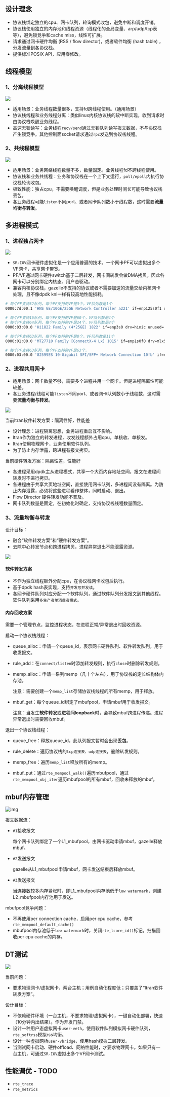 ## 设计理念

* 协议栈绑定独立的cpu、网卡队列，轮询模式收包，避免中断和调度开销。
* 协议栈使用独立的内存池和线程资源（线程化的全局变量、arp/udp/tcp表等），避免锁竞争和cache miss，线性可扩展。
* 请求通过网卡硬件均衡 (RSS / flow director)，或者软件均衡 (hash table) ，分发流量到各协议栈。
* 提供标准POSIX API，应用零修改。



## 线程模型

### 1、分离线程模型 

![](../images/programmer_分离线程模型.png)  

* 适用场景：业务线程数量很多，支持fd跨线程使用。（通用场景）
* 协议栈线程和业务线程分离：类似linux内核协议栈的软中断实现，收到请求时由协议栈唤醒业务线程。
* 高速无锁读写：业务线程`recv/send`通过无锁队列读写报文数据，不与协议栈产生锁竞争。其他控制面socket请求通过`rpc`发送到协议栈线程。

### 2、共线程模型

![](../images/programmer_共线程模型.png)  

* 适用场景：业务网络线程数量不多，数量固定。业务线程fd不跨线程使用。
* 协议栈和业务共线程：业务和协议栈在一个上下文运行，`poll/epoll`内执行协议栈轮询收包。
* 极致性能：独占cpu，不需要唤醒调度，但是业务处理时间长可能导致协议栈丢包。
* 各业务线程可能`listen`不同port、或者网卡队列数小于线程数，这时需要**流量均衡与转发**。



## 多进程模式 

### 1、进程独占网卡

![](../images/programmer_sriov.png)  

* `SR-IOV`网卡硬件虚拟化是一个应用普遍的技术，一个网卡PF可以虚拟出多个VF网卡，共享网卡带宽。
* PF/VF通过网卡硬件switch基于二层转发，网卡间转发会做DMA拷贝。因此各网卡可以分别绑定内核态、用户态驱动。
* 兼容内核协议栈，gazelle不支持的协议或者不需要加速的流量交给内核网卡处理，且不像dpdk kni一样有较高地性能损耗。

```sh
# 每个PF支持32队列，每个PF支持的VF是3个，VF队列数是1个
0000:7d:00.1 'HNS GE/10GE/25GE Network Controller a221' if=enp125s0f1 drv=hns3 unused=hclge

# 每个PF支持16队列，每个PF支持的VF是60个，VF队列数是4个
# 每个PF支持64队列，每个PF支持的VF是24个，VF队列数是8个
0000:03:00.0 'Hi1822 Family (4*25GE) 1822' if=enp3s0 drv=hinic unused=

# 每个PF支持63队列，每个PF支持的VF是8个，VF队列数是11个
0000:01:00.0 'MT27710 Family [ConnectX-4 Lx] 1015' if=enp1s0f0 drv=mlx5_core unused= *Active*

# 每个PF支持63队列，每个PF支持的VF是63个，
0000:03:00.0 '82599ES 10-Gigabit SFI/SFP+ Network Connection 10fb' if=enp3s0f0 drv=ixgbe unused= 
```

### 2、进程共用网卡

* 适用场景：网卡数量不够，需要多个进程共用一个网卡。但是进程隔离性可能较差。
* 各业务进程/线程可能`listen`不同port、或者网卡队列数小于线程数，这时需要**流量均衡与转发**。

![](../images/programmer_进程共用网卡.png)  

当前ltran软件转发方案：隔离性好，性能差

* 设计理念：进程隔离思想，业务进程重启互不影响。
* ltran作为独立的转发进程，收发线程额外占用cpu，单核收、单核发。
* ltran使用物理网卡，业务使用软件队列。
* 为了防止内存泄露，跨进程有报文拷贝。

当前硬件转发方案：隔离性差，性能好

* 各进程采用dpdk主从进程模式，共享一个大页内存地址空间，报文在进程间转发时不进行拷贝。
* 各进程由于共享大页地址空间，直接使用网卡队列，多进程间没有隔离。为防止内存泄露，必须将这些进程看作整体，同时启动、退出。
* Flow Director 硬件转发功能不普及。
* 网卡队列数量是固定，在初始化时确定，支持协议栈线程数量固定。

### 3、流量均衡与转发

设计目标：

* 融合“软件转发方案”和“硬件转发方案”。
* 去除中心转发节点和跨进程拷贝，进程异常退出不能泄露资源。

![](../images/programmer_流量均衡与转发.png)  

#### 软件转发方案

* 不作为独立线程额外分配cpu，在协议栈网卡收包后执行。
* 基于dpdk hash表实现，支持`并发写并发读`。
* 各网卡硬件队列对应分配一个软件队列，通过软件队列分发报文到其他线程。软件队列采用`多生产者单消费者模式`。

#### 内存回收方案

需要一个管理节点，监控进程状态，在进程正常/异常退出时回收资源。

启动一个协议栈线程：

* queue_alloc：申请一个queue_id，表示网卡硬件队列、软件转发队列，用于收发报文。

* rule_add：在`connect/listen`时添加转发规则，执行`close`时删除转发规则。

* memp_alloc：申请一系列memp（几十个左右），用于协议栈的定长结构体内存池。

    注意：需要创建一个`memp_list`存储协议栈线程的所有memp，用于释放。

* mbuf_get：每个queue_id绑定了mbufpool，申请mbuf用于收发报文。

    注意：当发生**软件转发**或**进程间loopback**时，会导致mbuf跨进程传递。进程异常退出时需要回收mbuf。

退出一个协议栈线程：

* queue_free：释放queue_id，此队列报文暂时会出现**丢包**。

* rule_delete：遍历协议栈的`tcp连接表、udp连接表`，删除转发规则。

* memp_free：遍历`memp_list`释放所有的memp。

* mbuf_put：通过`rte_mempool_walk()`遍历mbufpool，通过`rte_mempool_obj_iter`遍历mbufpool的所有mbuf，回收未释放的mbuf。



## mbuf内存管理

![img](../images/programmer_mbufpool.png)  

报文数据流：

* `#1`接收报文

  每个网卡队列绑定了一个L1_mbufpool，由网卡驱动申请mbuf，gazelle释放mbuf。

* `#2`发送报文

  gazelle从L1_mbufpool申请mbuf，网卡发送结束后释放mbuf。

* `#3`发送报文

  当连接数较多内存紧张时，即L1_mbufpool内存池低于`low watermark`，创建L2_mbufpool内存池用于发送。

mbufpool竞争问题：

* 不再使用per connection cache，启用per cpu cache，参考`rte_mempool_default_cache()`
* mbufpool内存池低于`low watermark`时，关闭`rte_lcore_id()`标记，扫描回收per cpu cache的内存。



## DT测试

![](../images/programmer_veth.png)  

当前问题：

* 要求物理网卡/虚拟网卡、两台主机；用例自动化程度低；只覆盖了“ltran软件转发方案”。

设计目标：

* 不依赖硬件环境（一台主机，不要求物理/虚拟网卡），一键自动化部署，快速（10分钟内出结果）。作为开发门禁。
* 设计一种用户态虚拟网卡`user-veth`，使用软件队列模拟网卡硬件队列，`rte_softrss`模拟rss均衡。
* 设计一种虚拟网桥`user-vbridge`，使用hash模拟二层转发。
* 当测试网卡启动、硬件offload、网络性能时，才要求物理网卡。如果只有一台主机，可通过`SR-IOV`虚拟出多个VF网卡测试。



## 性能调优 - TODO

* `rte_trace` 
* `rte_metrics` 

